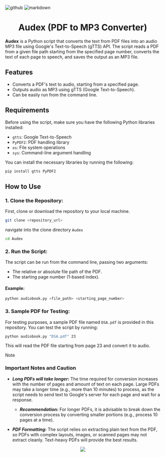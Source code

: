 ![github](https://img.shields.io/badge/GitHub-000000.svg?style=for-the-badge&logo=GitHub&logoColor=white)
![markdown](https://img.shields.io/badge/Markdown-000000.svg?style=for-the-badge&logo=Markdown&logoColor=white)

<h1 align=center>Audex (PDF to MP3 Converter)</h1>

**Audex** is a Python script that converts the text from PDF files into an audio MP3 file using Google's Text-to-Speech (gTTS) API. The script reads a PDF from a given file path starting from the specified page number, converts the text of each page to speech, and saves the output as an MP3 file.

## Features
- Converts a PDF's text to audio, starting from a specified page.
- Outputs audio as MP3 using gTTS (Google Text-to-Speech).
- Can be easily run from the command line.

## Requirements
Before using the script, make sure you have the following Python libraries installed:
- `gtts`: Google Text-to-Speech
- `PyPDF2`: PDF handling library
- `os`: File system operations
- `sys`: Command-line argument handling

You can install the necessary libraries by running the following:

```bash
pip install gtts PyPDF2
```
## How to Use

### 1. Clone the Repository:
First, clone or download the repository to your local machine.

```bash
git clone <repository_url>
```
navigate into the clone directory `Audex`
```bash
cd Audex
```

### 2. Run the Script:
The script can be run from the command line, passing two arguments:

- The relative or absolute file path of the PDF.
- The starting page number (1-based index).

#### Example:
```bash
python audiobook.py <file_path> <starting_page_number>
```
### 3. Sample PDF for Testing:
For testing purposes, a sample PDF file named `DSA.pdf` is provided in this repository. You can test the script by running:
```bash
python audiobook.py "DSA.pdf" 23
```
This will read the PDF file starting from page 23 and convert it to audio.

>[!NOTE]
>### Important Notes and Caution
>
> - ***Long PDFs will take longer:*** The time required for conversion increases with the number of pages and amount of text on each page. Large PDFs may take a longer time (e.g., more than 10 minutes) to process, as the script needs to send text to Google's server for each page and wait for a response.
>
>   - ***Recommendation:*** For longer PDFs, it is advisable to break down the conversion process by converting smaller portions (e.g., process 10 pages at a time).
>
> - ***PDF Formatting:*** The script relies on extracting plain text from the PDF, so PDFs with complex layouts, images, or scanned pages may not extract cleanly. Text-heavy PDFs will provide the best results.

<p align="center"><a href="https://github.com/hritesh-saha/Audex/blob/main/LICENSE"><img src="https://img.shields.io/static/v1.svg?style=for-the-badge&label=License&message=BSD-3-Clause&logoColor=d9e0ee&colorA=363a4f&colorB=b7bdf8"/></a></p>
